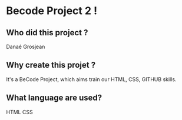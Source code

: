 <h1>Becode Project 2 !</h1>
<h2>Who did this project ?</h2>
Danaé Grosjean

<h2>Why create this projet ?</h2>
It's a BeCode Project, which aims train our HTML, CSS, GITHUB skills.

<h2>What language are used?</h2>
HTML CSS
